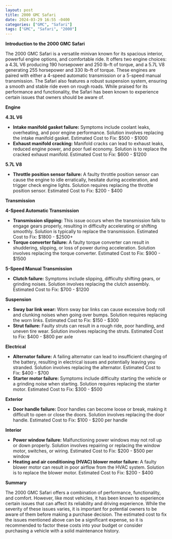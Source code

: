 ```yaml
---
layout: post
title: 2000 GMC Safari
date: 2024-03-29 16:55 -0400
categories: ["GMC", "Safari"]
tags: ["GMC", "Safari", "2000"]
---
```

**Introduction to the 2000 GMC Safari**

The 2000 GMC Safari is a versatile minivan known for its spacious interior, powerful engine options, and comfortable ride. It offers two engine choices: a 4.3L V6 producing 190 horsepower and 250 lb-ft of torque, and a 5.7L V8 generating 255 horsepower and 330 lb-ft of torque. These engines are paired with either a 4-speed automatic transmission or a 5-speed manual transmission. The Safari also features a robust suspension system, ensuring a smooth and stable ride even on rough roads. While praised for its performance and functionality, the Safari has been known to experience certain issues that owners should be aware of.

**Engine**

**4.3L V6**

* **Intake manifold gasket failure:** Symptoms include coolant leaks, overheating, and poor engine performance. Solution involves replacing the intake manifold gasket. Estimated Cost to Fix: $500 - $1000
* **Exhaust manifold cracking:** Manifold cracks can lead to exhaust leaks, reduced engine power, and poor fuel economy. Solution is to replace the cracked exhaust manifold. Estimated Cost to Fix: $600 - $1200

**5.7L V8**

* **Throttle position sensor failure:** A faulty throttle position sensor can cause the engine to idle erratically, hesitate during acceleration, and trigger check engine lights. Solution requires replacing the throttle position sensor. Estimated Cost to Fix: $200 - $400

**Transmission**

**4-Speed Automatic Transmission**

* **Transmission slipping:** This issue occurs when the transmission fails to engage gears properly, resulting in difficulty accelerating or shifting smoothly. Solution is typically to replace the transmission. Estimated Cost to Fix: $1800 - $2500+
* **Torque converter failure:** A faulty torque converter can result in shuddering, slipping, or loss of power during acceleration. Solution involves replacing the torque converter. Estimated Cost to Fix: $900 - $1500

**5-Speed Manual Transmission**

* **Clutch failure:** Symptoms include slipping, difficulty shifting gears, or grinding noises. Solution involves replacing the clutch assembly. Estimated Cost to Fix: $700 - $1200

**Suspension**

* **Sway bar link wear:** Worn sway bar links can cause excessive body roll and clunking noises when going over bumps. Solution requires replacing the worn links. Estimated Cost to Fix: $150 - $300
* **Strut failure:** Faulty struts can result in a rough ride, poor handling, and uneven tire wear. Solution involves replacing the struts. Estimated Cost to Fix: $400 - $800 per axle

**Electrical**

* **Alternator failure:** A failing alternator can lead to insufficient charging of the battery, resulting in electrical issues and potentially leaving you stranded. Solution involves replacing the alternator. Estimated Cost to Fix: $400 - $700
* **Starter motor failure:** Symptoms include difficulty starting the vehicle or a grinding noise when starting. Solution requires replacing the starter motor. Estimated Cost to Fix: $300 - $500

**Exterior**

* **Door handle failure:** Door handles can become loose or break, making it difficult to open or close the doors. Solution involves replacing the door handle. Estimated Cost to Fix: $100 - $200 per handle

**Interior**

* **Power window failure:** Malfunctioning power windows may not roll up or down properly. Solution involves repairing or replacing the window motor, switches, or wiring. Estimated Cost to Fix: $200 - $500 per window
* **Heating and air conditioning (HVAC) blower motor failure:** A faulty blower motor can result in poor airflow from the HVAC system. Solution is to replace the blower motor. Estimated Cost to Fix: $200 - $400

**Summary**

The 2000 GMC Safari offers a combination of performance, functionality, and comfort. However, like most vehicles, it has been known to experience certain issues that can affect its reliability and driving experience. While the severity of these issues varies, it is important for potential owners to be aware of them before making a purchase decision. The estimated cost to fix the issues mentioned above can be a significant expense, so it is recommended to factor these costs into your budget or consider purchasing a vehicle with a solid maintenance history.
